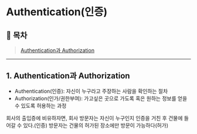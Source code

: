 # Authentication(인증)

## 🐾 목차

> [Authentication과 Authorization](#1-authentication과-authorization)

---

## 1. Authentication과 Authorization

- Authentication(인증): 자신이 누구라고 주장하는 사람을 확인하는 절차
- Authorization(인가/권한부여): 가고싶은 곳으로 가도록 혹은 원하는 정보를 얻을 수 있도록 허용하는 과정

회사의 출입증에 비유하자면, 회사 방문자는 자신이 누구인지 인증을 거친 후 건물에 들어갈 수 있다.(인증) 방문자는 건물의 허가된 장소에만 방문이 가능하다(허가)
